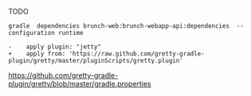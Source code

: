 TODO


```
gradle  dependencies brunch-web:brunch-webapp-api:dependencies  --configuration runtime
```



```
-    apply plugin: "jetty"
+    apply from: 'https://raw.github.com/gretty-gradle-plugin/gretty/master/pluginScripts/gretty.plugin'
```


https://github.com/gretty-gradle-plugin/gretty/blob/master/gradle.properties
